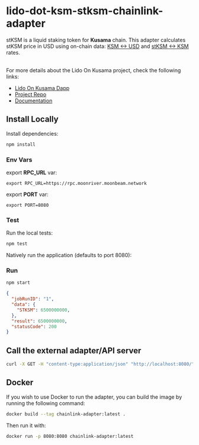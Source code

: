 # lido-dot-ksm-stksm-chainlink-adapter
stKSM is a liquid staking token for **Kusama** chain. This adapter calculates stKSM price in USD using on-chain data: [KSM <-> USD](https://moonriver.moonscan.io/address/0x6e0513145fce707cd743528db7c1cab537de9d1b) and [stKSM <-> KSM](https://moonriver.moonscan.io/address/0x77d4b212770a7ca26ee70b1e0f27fc36da191c53) rates.

<br/>For more details about the Lido On Kusama project, check the following links:
- [Lido On Kusama Dapp](https://kusama.lido.fi/)<br/>
- [Project Repo](https://github.com/mixbytes/lido-dot-ksm)<br/>
- [Documentation](https://docs.kusama.lido.fi/)<br/>

## Install Locally

Install dependencies:

```bash
npm install
```

### Env Vars
export **RPC_URL** var:

```
export RPC_URL=https://rpc.moonriver.moonbeam.network
```

export **PORT** var:

```
export PORT=8080
```

### Test

Run the local tests:

```bash
npm test
```

Natively run the application (defaults to port 8080):

### Run

```bash
npm start
```

```json
{
  "jobRunID": "1",
  "data": {
    "STKSM": 6500000000,
  },
  "result": 6500000000,
  "statusCode": 200
}
```

## Call the external adapter/API server

```bash
curl -X GET -H "content-type:application/json" "http://localhost:8080/"
```

## Docker

If you wish to use Docker to run the adapter, you can build the image by running the following command:

```bash
docker build --tag chainlink-adapter:latest .
```

Then run it with:

```bash
docker run -p 8080:8080 chainlink-adapter:latest
```
